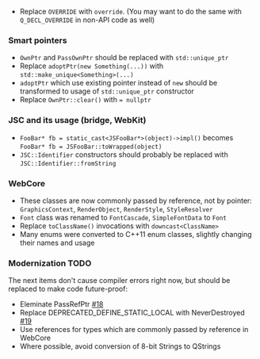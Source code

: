 * Replace `OVERRIDE` with `override`. (You may want to do the same with `Q_DECL_OVERRIDE` in non-API code as well)

### Smart pointers
* `OwnPtr` and `PassOwnPtr` should be replaced with `std::unique_ptr`
* Replace `adoptPtr(new Something(...))` with `std::make_unique<Something>(...)`
* `adoptPtr` which use existing pointer instead of `new` should be transformed to usage of `std::unique_ptr` constructor
* Replace `OwnPtr::clear()` with `= nullptr`

### JSC and its usage (bridge, WebKit)
* `FooBar* fb = static_cast<JSFooBar*>(object)->impl()` becomes `FooBar* fb = JSFooBar::toWrapped(object)`
* `JSC::Identifier` constructors should probably be replaced with `JSC::Identifier::fromString`

### WebCore
* These classes are now commonly passed by reference, not by pointer: `GraphicsContext`, `RenderObject`, `RenderStyle`, `StyleResolver`
* `Font` class was renamed to `FontCascade`, `SimpleFontData` to `Font`
* Replace `toClassName()` invocations with `downcast<ClassName>`
* Many enums were converted to C++11 enum classes, slightly changing their names and usage

### Modernization TODO
The next items don't cause compiler errors right now, but should be replaced to make code future-proof:
* Eleminate PassRefPtr [#18](https://github.com/annulen/webkit/issues/18)
* Replace DEPRECATED_DEFINE_STATIC_LOCAL with NeverDestroyed [#19](https://github.com/annulen/webkit/issues/19)
* Use references for types which are commonly passed by reference in WebCore
* Where possible, avoid conversion of 8-bit Strings to QStrings